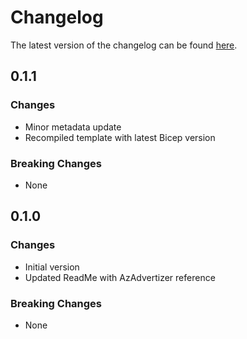 # Changelog

The latest version of the changelog can be found [here](https://github.com/Azure/bicep-registry-modules/blob/main/avm/res/dev-center/devcenter/CHANGELOG.md).

## 0.1.1

### Changes

- Minor metadata update
- Recompiled template with latest Bicep version

### Breaking Changes

- None

## 0.1.0

### Changes

- Initial version
- Updated ReadMe with AzAdvertizer reference

### Breaking Changes

- None
